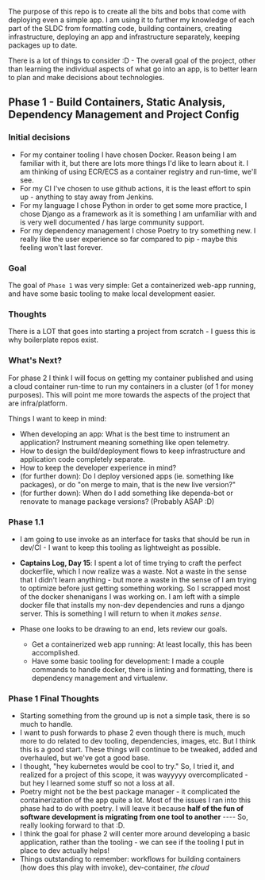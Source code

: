 The purpose of this repo is to create all the bits and bobs that come with deploying even a simple app. I am using it to further my knowledge of each part of the SLDC from formatting code, building containers, creating infrastructure, deploying an app and infrastructure separately, keeping packages up to date. 

There is a lot of things to consider :D - The overall goal of the project, other than learning the individual aspects of what go into an app, is to better learn to plan and make decisions about technologies.


## Phase 1 - Build Containers, Static Analysis, Dependency Management and Project Config

### Initial decisions
* For my container tooling I have chosen Docker. Reason being I am familiar with it, but there are lots more things I'd like to learn about it. I am thinking of using ECR/ECS as a container registry and run-time, we'll see.
* For my CI I've chosen to use github actions, it is the least effort to spin up - anything to stay away from Jenkins.
* For my language I chose Python in order to get some more practice, I chose Django as a framework as it is something I am unfamiliar with and is very well documented / has large community support.
* For my dependency management I chose Poetry to try something new. I really like the user experience so far compared to pip - maybe this feeling won't last forever.

### Goal
The goal of `Phase 1` was very simple: Get a containerized web-app running, and have some basic tooling to make local development easier.

### Thoughts
There is a LOT that goes into starting a project from scratch - I guess this is why boilerplate repos exist. 

### What's Next? 
For phase 2 I think I will focus on getting my container published and using a cloud container run-time to run my containers in a cluster (of 1 for money purposes). This will point me more towards the aspects of the project that are infra/platform.

Things I want to keep in mind:
* When developing an app: What is the best time to instrument an application? Instrument meaning something like open telemetry. 
* How to design the build/deployment flows to keep infrastructure and application code completely separate.
* How to keep the developer experience in mind?
* (for further down): Do I deploy versioned apps (ie. something like packages), or do "on merge to main, that is the new live version?" 
* (for further down): When do I add something like dependa-bot or renovate to manage package versions? (Probably ASAP :D) 

### Phase 1.1
* I am going to use invoke as an interface for tasks that should be run in dev/CI - I want to keep this tooling as lightweight as possible.

* **Captains Log, Day 15**: I spent a lot of time trying to craft the perfect dockerfile, which I now realize was a waste. Not a waste in the sense that I didn't learn anything - but more a waste in the sense of I am trying to optimize before just getting something working. So I scrapped most of the docker shenanigans I was working on. I am left with a simple docker file that installs my non-dev dependencies and runs a django server. This is something I will return to when it _makes sense_.

* Phase one looks to be drawing to an end, lets review our goals.
    * Get a containerized web app running: At least locally, this has been accomplished.
    * Have some basic tooling for development: I made a couple commands to handle docker, there is linting and formatting, there is dependency management and virtualenv. 

### Phase 1 Final Thoughts
* Starting something from the ground up is not a simple task, there is so much to handle.
* I want to push forwards to phase 2 even though there is much, much more to do related to dev tooling, dependencies, images, etc. But I think this is a good start. These things will continue to be tweaked, added and overhauled, but we've got a good base.
* I thought, "hey kubernetes would be cool to try." So, I tried it, and realized for a project of this scope, it was wayyyyy overcomplicated - but hey I learned some stuff so not a loss at all.
* Poetry might not be the best package manager - it complicated the containerization of the app quite a lot. Most of the issues I ran into this phase had to do with poetry. I will leave it because **half of the fun of software development is migrating from one tool to another** ---- So, really looking forward to that :D.
* I think the goal for phase 2 will center more around developing a basic application, rather than the tooling - we can see if the tooling I put in place to dev actually helps! 
* Things outstanding to remember: workflows for building containers (how does this play with invoke), dev-container, *the cloud*  